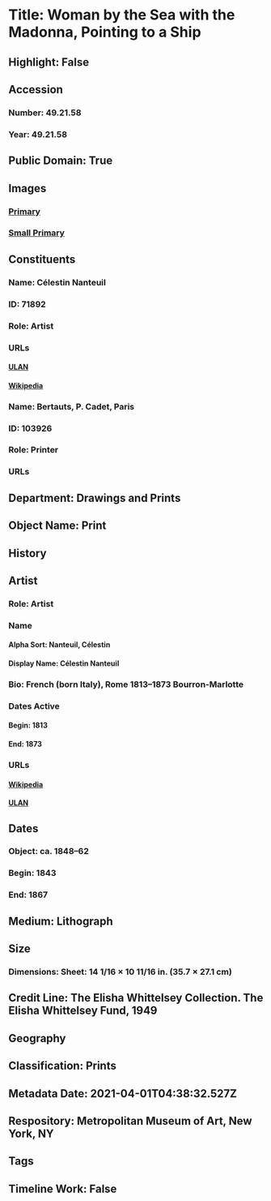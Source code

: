 # Title: Woman by the Sea with the Madonna, Pointing to a Ship
## Highlight: False
## Accession
### Number: 49.21.58
### Year: 49.21.58
## Public Domain: True
## Images
### [Primary](https://images.metmuseum.org/CRDImages/dp/original/DP882985.jpg)
### [Small Primary](https://images.metmuseum.org/CRDImages/dp/web-large/DP882985.jpg)
## Constituents
### Name: Célestin Nanteuil
### ID: 71892
### Role: Artist
### URLs
#### [ULAN](http://vocab.getty.edu/page/ulan/500017000)
#### [Wikipedia](https://www.wikidata.org/wiki/Q349872)
### Name: Bertauts, P. Cadet, Paris
### ID: 103926
### Role: Printer
### URLs
## Department: Drawings and Prints
## Object Name: Print
## History
## Artist
### Role: Artist
### Name
#### Alpha Sort: Nanteuil, Célestin
#### Display Name: Célestin Nanteuil
### Bio: French (born Italy), Rome 1813–1873 Bourron-Marlotte
### Dates Active
#### Begin: 1813
#### End: 1873
### URLs
#### [Wikipedia](https://www.wikidata.org/wiki/Q349872)
#### [ULAN](http://vocab.getty.edu/page/ulan/500017000)
## Dates
### Object: ca. 1848–62
### Begin: 1843
### End: 1867
## Medium: Lithograph
## Size
### Dimensions: Sheet: 14 1/16 × 10 11/16 in. (35.7 × 27.1 cm)
## Credit Line: The Elisha Whittelsey Collection. The Elisha Whittelsey Fund, 1949
## Geography
## Classification: Prints
## Metadata Date: 2021-04-01T04:38:32.527Z
## Respository: Metropolitan Museum of Art, New York, NY
## Tags
## Timeline Work: False